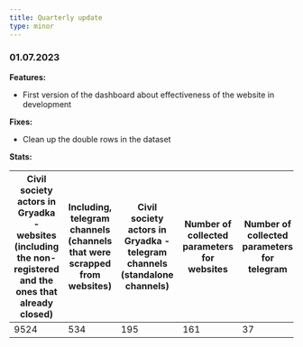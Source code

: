 ```yaml
---
title: Quarterly update
type: minor
---
```


### 01.07.2023

**Features:**

* First version of the dashboard about effectiveness of the website in development

**Fixes:**

* Clean up the double rows in the dataset

**Stats:**

| Civil society actors in Gryadka - websites (including the non-registered and the ones that already closed) | Including, telegram channels (channels that were scrapped from websites) | Civil society actors in Gryadka - telegram channels (standalone channels) | Number of collected parameters for websites | Number of collected parameters for telegram | Number of collected parameters for vkontakte |
| - | - | - | - | - | - |
| 9524 | 534 | 195 | 161 | 37 | 13 |

